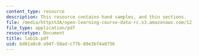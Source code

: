 ```yaml
---
content_type: resource
description: This resource contains hand samples, and thin sections.
file: /media/https%3A/open-learning-course-data-rc.s3.amazonaws.com/12-109-petrology-fall-2005/bd01a8c8a94f58adc77b89e3bf4a0756_lab1b.pdf
file_type: application/pdf
resourcetype: Document
title: lab1b.pdf
uid: bd01a8c8-a94f-58ad-c77b-89e3bf4a0756
---
```

